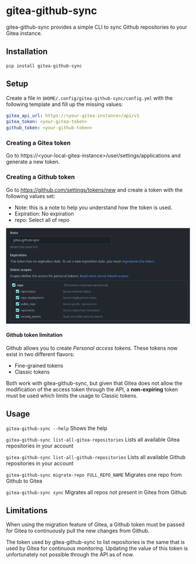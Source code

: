 # gitea-github-sync

gitea-github-sync provides a simple CLI to sync Github repositories to your Gitea instance.

## Installation

```
pip install gitea-github-sync
```

## Setup
Create a file in `$HOME/.config/gitea-github-sync/config.yml` with the following template and fill up the missing values:

```yaml
gitea_api_url: https://<your-gitea-instance>/api/v1
gitea_token: <your-gitea-token>
github_token: <your-github-token>
```

### Creating a Gitea token
Go to https://\<your-local-gitea-instance\>/user/settings/applications and generate a new token.

### Creating a Github token

Go to https://github.com/settings/tokens/new and create a token with the following values set:
- Note: this is a note to help you understand how the token is used.
- Expiration: No expiration
- repo: Select all of repo

![Screenshot of token configuration](docs/readme/github_token_permission.png)

#### Github token limitation
Github allows you to create _Personal access tokens_. These tokens now exist in two different flavors:
- Fine-grained tokens
- Classic tokens

Both work with gitea-github-sync, but given that Gitea does not allow the modification of the access token through the API, a **non-expiring** token must be used which limits the usage to Classic tokens.

## Usage

`gitea-github-sync --help` Shows the help

`gitea-github-sync list-all-gitea-repositories` Lists all available Gitea repositories in your account

`gitea-github-sync list-all-github-repositories` Lists all available Github repositories in your account

`gitea-github-sync migrate-repo FULL_REPO_NAME` Migrates one repo from Github to Gitea

`gitea-github-sync sync` Migrates all repos not present in Gitea from Github

## Limitations

When using the migration feature of Gitea, a Github token must be passed for Gitea to continuously pull the new changes from Github.

The token used by gitea-github-sync to list repositories is the same that is used by Gitea for continuous monitoring. Updating the value of this token is unfortunately not possible through the API as of now. 
